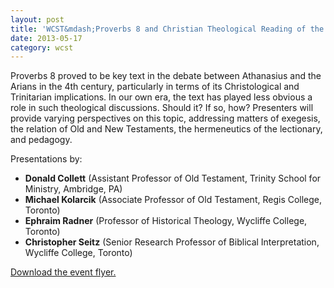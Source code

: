 ```yaml
---
layout: post
title: 'WCST&mdash;Proverbs 8 and Christian Theological Reading of the Scriptures'
date: 2013-05-17
category: wcst
---
```


Proverbs 8 proved to be key text in the debate between Athanasius and the Arians in the 4th century, particularly in terms of its Christological and Trinitarian implications. In our own era, the text has played less obvious a role in such theological discussions. Should it? If so, how? Presenters will provide varying perspectives on this topic, addressing matters of exegesis, the relation of Old and New Testaments, the hermeneutics of the lectionary, and pedagogy.

Presentations by:

* **Donald Collett** (Assistant Professor of Old Testament, Trinity School for Ministry, Ambridge, PA)
* **Michael Kolarcik** (Associate Professor of Old Testament, Regis College, Toronto)
* **Ephraim Radner** (Professor of Historical Theology, Wycliffe College, Toronto)
* **Christopher Seitz** (Senior Research Professor of Biblical Interpretation, Wycliffe College, Toronto)

[Download the event flyer.](/img/wcst/WCST-2013-Spring.pdf)